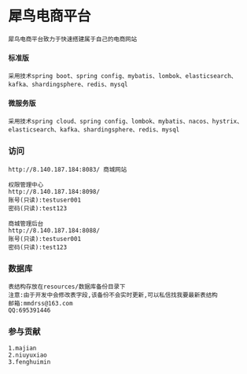 # 犀鸟电商平台

    犀鸟电商平台致力于快速搭建属于自己的电商网站

#### 标准版
    采用技术spring boot、spring config、mybatis、lombok、elasticsearch、kafka、shardingsphere、redis、mysql

#### 微服务版
    采用技术spring cloud、spring config、lombok、mybatis、nacos、hystrix、elasticsearch、kafka、shardingsphere、redis、mysql


### 访问
    http://8.140.187.184:8083/ 商城网站

    权限管理中心 
    http://8.140.187.184:8098/
    账号(只读):testuser001
    密码(只读):test123

    商城管理后台
    http://8.140.187.184:8088/
    账号(只读):testuser001
    密码(只读):test123


### 数据库
    表结构存放在resources/数据库备份目录下
    注意:由于开发中会修改表字段,该备份不会实时更新,可以私信找我要最新表结构
    邮箱:mmdrss@163.com
    QQ:695391446


### 参与贡献
    
    1.majian
    2.niuyuxiao
    3.fenghuimin